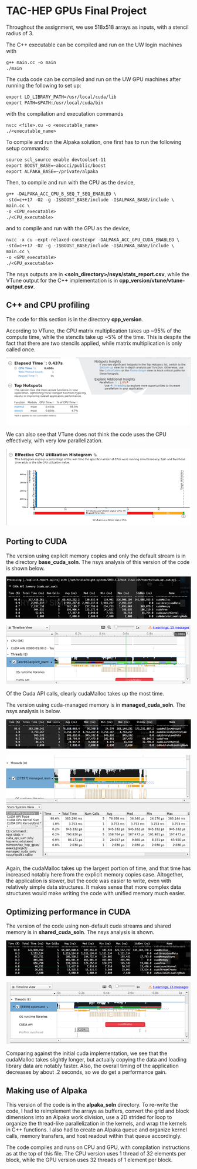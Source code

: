 # **TAC-HEP GPUs Final Project**

Throughout the assignment, we use 518x518 arrays as inputs, with a stencil radius of 3.

The C++ executable can be compiled and run on the UW login machines with

```
g++ main.cc -o main
./main
```

The cuda code can be compiled and run on the UW GPU machines after running the following to set up:

```
export LD_LIBRARY_PATH=/usr/local/cuda/lib
export PATH=$PATH:/usr/local/cuda/bin
```

with the compilation and executation commands

```
nvcc <file>.cu -o <executable_name>
./<executable_name>
```

To compile and run the Alpaka solution, one first has to run the following setup commands:

```
source scl_source enable devtoolset-11
export BOOST_BASE=~abocci/public/boost
export ALPAKA_BASE=~/private/alpaka
```

Then, to compile and run with the CPU as the device,

```
g++ -DALPAKA_ACC_CPU_B_SEQ_T_SEQ_ENABLED \
-std=c++17 -O2 -g -I$BOOST_BASE/include -I$ALPAKA_BASE/include \
main.cc \
-o <CPU_executable>
./<CPU_executable>
```

and to compile and run with the GPU as the device,

```
nvcc -x cu –expt-relaxed-constexpr -DALPAKA_ACC_GPU_CUDA_ENABLED \
-std=c++17 -O2 -g -I$BOOST_BASE/include -I$ALPAKA_BASE/include \
main.cc \
-o <GPU_executable>
./<GPU_executable>
```

The nsys outputs are in **<soln_directory>/nsys/stats_report.csv**, while the VTune output for the C++ implementation is in 
**cpp_version/vtune/vtune-output.csv**.

## C++ and CPU profiling
The code for this section is in the directory **cpp_version**.

According to VTune, the CPU matrix multiplication takes up ~95% of the compute time, while the stencils take up ~5% of the time. 
This is despite the fact that there are two stencils applied, while matrix multiplication is only called once.

![](vtune1.png)

We can also see that VTune does not think the code uses the CPU effectively, with very low parallelization.

![](vtune2.png)

## Porting to CUDA
The version using explicit memory copies and only the default stream is in the directory **base_cuda_soln**. The nsys analysis of this version of the code is shown below.

![](base_cuda_nsys1.png)

![](base_cuda_nsys2.png)

Of the Cuda API calls, clearly cudaMalloc takes up the most time.

The version using cuda-managed memory is in **managed_cuda_soln**. The nsys analysis is below.

![](shared_mem_nsys1.png)

![](shared_mem_nsys2.png)

Again, the cudaMalloc takes up the largest portion of time, and that time has increased notably here from the explicit memory copies case. Altogether, the application is slower, but the code was easier to write, even with relatively simple data structures. It makes sense that more complex data structures would make writing the code with unified memory much easier.

## Optimizing performance in CUDA
The version of the code using non-default cuda streams and shared memory is in **shared_cuda_soln**. The nsys analysis is shown.

![](opt_cuda_nsys1.png)

![](opt_cuda_nsys2.png)

Comparing against the initial cuda implementation, we see that the cudaMalloc takes slightly longer, but actually copying the data
 and loading library data are notably faster. Also, the overall timing of the application decreases by about .2 seconds, so we do 
 get a performance gain.

## Making use of Alpaka
This version of the code is in the **alpaka_soln** directory. To re-write the code, I had to reimplement the arrays as buffers, 
convert the grid and block dimensions into an Alpaka work division, use a 2D strided for loop to organize the thread-like 
parallelization in the kernels, and wrap the kernels in C++ functions. I also had to create an Alpaka queue and organize kernel 
calls, memory transfers, and host readout within that queue accordingly.

The code compiles and runs on CPU and GPU, with compilation instructions as at the top of this file. The CPU version uses 1 thread 
of 32 elements per block, while the GPU version uses 32 threads of 1 element per block.
